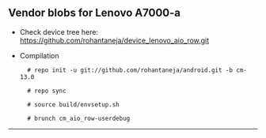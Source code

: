 Vendor blobs for Lenovo A7000-a
---------------

* Check device tree here:
https://github.com/rohantaneja/device_lenovo_aio_row.git

* Compilation

        # repo init -u git://github.com/rohantaneja/android.git -b cm-13.0
        
        # repo sync
        
        # source build/envsetup.sh
        
        # brunch cm_aio_row-userdebug

---------------
